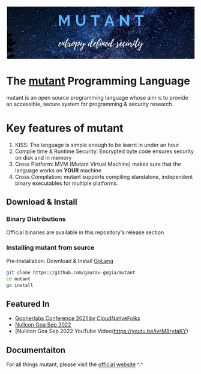 <p align='center'>
  <img src='./logo.jpeg' />
</p>

# The [mutant](https://mudocs.netlify.app) Programming Language
mutant is an open source programming language whose aim is to provide an accessible, secure system for programming & security research.

# Key features of mutant
1. KISS: The language is simple enough to be learnt in under an hour
2. Compile time & Runtime Security: Encrypted byte code ensures security on disk and in memory
3. Cross Platform: MVM (Mutant Virtual Machine) makes sure that the language works on **YOUR** machine
4. Cross Compilation: mutant supports compiling standalone, independent binary executables for multiple platforms.

## Download & Install

### Binary Distributions
Official binaries are available in this repository's release section

### Installing mutant from source
Pre-Installation: Download & Install [GoLang](https://golang.org/)

```bash
git clone https://github.com/gaurav-gogia/mutant
cd mutant
go install
```

## Featured In
- [Gopherlabs Conference 2021 by CloudNativeFolks](https://youtu.be/rhSwwGSt90c?t=2223)
- [Nullcon Goa Sep 2022](https://nullcon.net/goa-2022/pushing-security-left-by-mutating-byte-code)
- [Nullcon Goa Sep 2022 YouTube Video(https://youtu.be/ivrM8rytaKY)

## Documentaiton
For all things mutant, please visit the [official website](https://mudocs.netlify.app) ^.^
